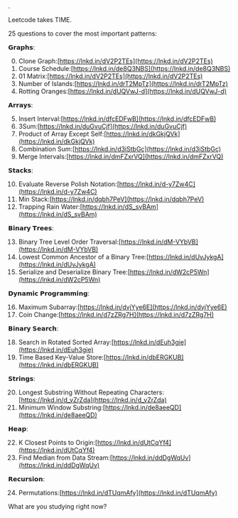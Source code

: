 .


Leetcode takes TIME.

25 questions to cover the most important patterns:

𝗚𝗿𝗮𝗽𝗵𝘀:

0. Clone Graph:[https://lnkd.in/dV2P2TEs](https://lnkd.in/dV2P2TEs)
1. Course Schedule:[https://lnkd.in/de8Q3NBS](https://lnkd.in/de8Q3NBS)
2. 01 Matrix:[https://lnkd.in/dV2P2TEs](https://lnkd.in/dV2P2TEs)
3. Number of Islands:[https://lnkd.in/drT2MpTz](https://lnkd.in/drT2MpTz)
4. Rotting Oranges:[https://lnkd.in/dUQVwJ-d](https://lnkd.in/dUQVwJ-d)

𝗔𝗿𝗿𝗮𝘆𝘀:

5. Insert Interval:[https://lnkd.in/dfcEDFwB](https://lnkd.in/dfcEDFwB)
6. 3Sum:[https://lnkd.in/duGvuCjf](https://lnkd.in/duGvuCjf)
7. Product of Array Except Self:[https://lnkd.in/dkGkjQVk](https://lnkd.in/dkGkjQVk)
8. Combination Sum:[https://lnkd.in/d3iStbGc](https://lnkd.in/d3iStbGc)
9. Merge Intervals:[https://lnkd.in/dmFZxrVQ](https://lnkd.in/dmFZxrVQ)

𝗦𝘁𝗮𝗰𝗸𝘀:

10. Evaluate Reverse Polish Notation:[https://lnkd.in/d-y7Zw4C](https://lnkd.in/d-y7Zw4C)
11. Min Stack:[https://lnkd.in/dqbh7PeV](https://lnkd.in/dqbh7PeV)
12. Trapping Rain Water:[https://lnkd.in/dS_svBAm](https://lnkd.in/dS_svBAm)

𝗕𝗶𝗻𝗮𝗿𝘆 𝗧𝗿𝗲𝗲𝘀:

13. Binary Tree Level Order Traversal:[https://lnkd.in/dM-VYbVB](https://lnkd.in/dM-VYbVB)
14. Lowest Common Ancestor of a Binary Tree:[https://lnkd.in/dUvJykgA](https://lnkd.in/dUvJykgA)
15. Serialize and Deserialize Binary Tree:[https://lnkd.in/dW2cP5Wn](https://lnkd.in/dW2cP5Wn)

𝗗𝘆𝗻𝗮𝗺𝗶𝗰 𝗣𝗿𝗼𝗴𝗿𝗮𝗺𝗺𝗶𝗻𝗴:

16. Maximum Subarray:[https://lnkd.in/dvjYye6E](https://lnkd.in/dvjYye6E)
17. Coin Change:[https://lnkd.in/d7zZRg7H](https://lnkd.in/d7zZRg7H)

𝗕𝗶𝗻𝗮𝗿𝘆 𝗦𝗲𝗮𝗿𝗰𝗵:

18. Search in Rotated Sorted Array:[https://lnkd.in/dEuh3gie](https://lnkd.in/dEuh3gie)
19. Time Based Key-Value Store:[https://lnkd.in/dbERGKUB](https://lnkd.in/dbERGKUB)

𝗦𝘁𝗿𝗶𝗻𝗴𝘀:

20. Longest Substring Without Repeating Characters:[https://lnkd.in/d_vZrZda](https://lnkd.in/d_vZrZda)
21. Minimum Window Substring:[https://lnkd.in/de8aeeQD](https://lnkd.in/de8aeeQD)

𝗛𝗲𝗮𝗽:

22. K Closest Points to Origin:[https://lnkd.in/dUtCqYf4](https://lnkd.in/dUtCqYf4)
23. Find Median from Data Stream:[https://lnkd.in/ddDgWqUv](https://lnkd.in/ddDgWqUv)

𝗥𝗲𝗰𝘂𝗿𝘀𝗶𝗼𝗻:

24. Permutations:[https://lnkd.in/dTUqmAfy](https://lnkd.in/dTUqmAfy)

What are you studying right now?
